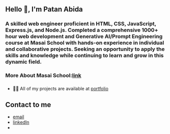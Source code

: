 ## Hello 👋, I'm Patan Abida

### A skilled web engineer proficient in HTML, CSS, JavaScript, Express.js, and Node.js. Completed a comprehensive 1000+ hour web development and Generative AI/Prompt Engineering course at Masai School with hands-on experience in individual and collaborative projects. Seeking an opportunity to apply the skills and knowledge while continuing to learn and grow in this dynamic field.

### More About Masai School:[link](https://www.masaischool.com/)

###
- 👨‍💻 All of my projects are available at [portfolio](https://patanabida.github.io/portfolio/)

## Contact to me
- [email](patanabida1106@gmail.com)
- [linkedIn](https://www.linkedin.com/in/patan-abida/)
- [phone]:9100215153
